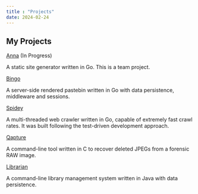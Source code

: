 ```yaml
---
title : "Projects"
date: 2024-02-24
---
```


## My Projects

[Anna](https://github.com/acmpesuecc/Anna) (In Progress)

A static site generator written in Go. This is a team project.

[Bingo](https://github.com/anirudhsudhir/Bingo)

A server-side rendered pastebin written in Go with data persistence, middleware and sessions.

[Spidey](https://github.com/anirudhsudhir/Spidey)

A multi-threaded web crawler written in Go, capable of extremely fast crawl rates. It was built following the test-driven development approach.

[Qapture](https://github.com/anirudhsudhir/Qapture)

A command-line tool written in C to recover deleted JPEGs from a forensic RAW image.

[Librarian](https://github.com/anirudhsudhir/Librarian)

A command-line library management system written in Java with data persistence.
